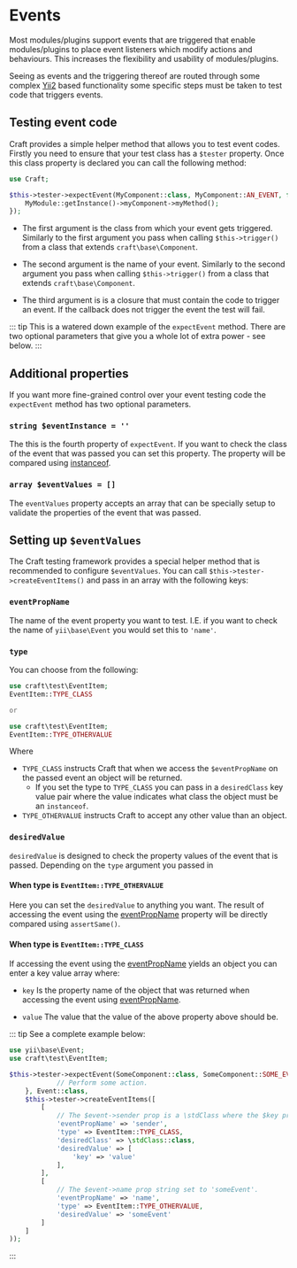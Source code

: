 # Events

Most modules/plugins support events that are triggered that enable modules/plugins to 
place event listeners which modify actions and behaviours. This increases the flexibility and usability
of modules/plugins. 

Seeing as events and the triggering thereof are routed through some complex [Yii2](https://www.yiiframework.com/doc/guide/2.0/en/concept-events)
based functionality some specific steps must be taken to test code that triggers events. 

## Testing event code
Craft provides a simple helper method that allows you to test event codes.
Firstly you need to ensure that your test class has a `$tester` property. 
Once this class property is declared you can call the following method: 

```php
use Craft;

$this->tester->expectEvent(MyComponent::class, MyComponent::AN_EVENT, function() {
    MyModule::getInstance()->myComponent->myMethod();
});
```

- The first argument is the class from which your event gets triggered. Similarly to 
the first argument you pass when calling `$this->trigger()` from a class that extends 
`craft\base\Component`. 

- The second argument is the name of your event. Similarly to the second argument
you pass when calling `$this->trigger()` from a class that extends
`craft\base\Component`. 

- The third argument is is a closure that must contain the code to trigger an event. 
If the callback does not trigger the event the test will fail. 

::: tip
This is a watered down example of the `expectEvent` method. There are two optional 
parameters that give you a whole lot of extra power - see below. 
:::

## Additional properties
If you want more fine-grained control over your event testing code the `expectEvent` method
has two optional parameters. 

### `string $eventInstance = ''`
The this is the fourth property of `expectEvent`. If you want to check the class of the
event that was passed you can set this property. The property will be 
compared using [instanceof](https://www.php.net/manual/en/language.operators.type.php).

### `array $eventValues = []`
The `eventValues` property accepts an array that can be specially setup to 
validate the properties of the event that was passed. 

## Setting up `$eventValues`
The Craft testing framework provides a special helper method that is recommended 
to configure `$eventValues`. You can call `$this->tester->createEventItems()`
and pass in an array with the following keys:

### `eventPropName`
The name of the event property you want to test. 
I.E. if you want to check the name of `yii\base\Event` you would set this to 
 `'name'`.

### `type`
You can choose from the following: 

```php
use craft\test\EventItem;
EventItem::TYPE_CLASS

or 

use craft\test\EventItem;
EventItem::TYPE_OTHERVALUE
```

Where
- `TYPE_CLASS` instructs Craft that when we access the `$eventPropName` on the 
passed event an object will be returned. 
  - If you set the type to `TYPE_CLASS` you can pass in a `desiredClass` key value pair
  where the value indicates what class the object must be an `instanceof`. 
- `TYPE_OTHERVALUE` instructs Craft to accept any other value than an object. 

### `desiredValue`
`desiredValue` is designed to check the property values of the event that is passed. 
Depending on the `type` argument you passed in 

#### When type is `EventItem::TYPE_OTHERVALUE`
Here you can set the `desiredValue` to anything you want. The result of 
accessing the event using the [eventPropName](#eventpropname) property will be directly compared
using `assertSame()`. 

#### When type is `EventItem::TYPE_CLASS`
If accessing the event using the [eventPropName](#eventpropname) yields an 
object you can enter a key value array where: 

- `key` 
Is the property name of the object that was returned when accessing
the event using [eventPropName](#eventpropname). 

- `value`
The value that the value of the above property above should be. 

::: tip
See a complete example below:

```php
use yii\base\Event;
use craft\test\EventItem;

$this->tester->expectEvent(SomeComponent::class, SomeComponent::SOME_EVENT, function() {
            // Perform some action. 
    }, Event::class,
    $this->tester->createEventItems([
        [
            // The $event->sender prop is a \stdClass where the $key property is set to value
            'eventPropName' => 'sender',
            'type' => EventItem::TYPE_CLASS,
            'desiredClass' => \stdClass::class,
            'desiredValue' => [
                'key' => 'value'
            ],
        ],
        [
            // The $event->name prop string set to 'someEvent'.
            'eventPropName' => 'name',
            'type' => EventItem::TYPE_OTHERVALUE,
            'desiredValue' => 'someEvent'
        ]
    ]
));
```
:::
